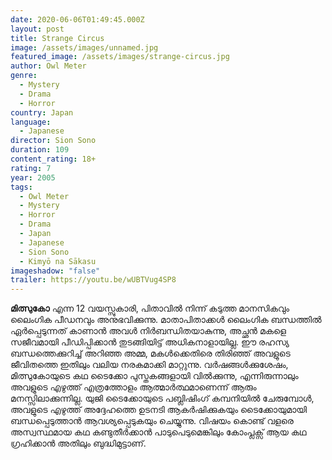 ```yaml
---
date: 2020-06-06T01:49:45.000Z
layout: post
title: Strange Circus
image: /assets/images/unnamed.jpg
featured_image: /assets/images/strange-circus.jpg
author: Owl Meter
genre:
  - Mystery
  - Drama
  - Horror
country: Japan
language:
  - Japanese
director: Sion Sono
duration: 109
content_rating: 18+
rating: 7
year: 2005
tags:
  - Owl Meter
  - Mystery
  - Horror
  - Drama
  - Japan
  - Japanese
  - Sion Sono
  - Kimyō na Sākasu
imageshadow: "false"
trailer: https://youtu.be/wUBTVug4SP8
---
```

**മിത്സുകോ** എന്ന 12 വയസ്സുകാരി, പിതാവിൽ നിന്ന് കടുത്ത മാനസികവും ലൈംഗിക പീഡനവും അനുഭവിക്കുന്നു. മാതാപിതാക്കൾ ലൈംഗിക ബന്ധത്തിൽ ഏർപ്പെടുന്നത് കാണാൻ അവൾ നിർബന്ധിതയാകുന്നു, അച്ഛൻ മകളെ സജീവമായി പീഡിപ്പിക്കാൻ തുടങ്ങിയിട്ട് അധികനാളായില്ല. ഈ രഹസ്യ ബന്ധത്തെക്കുറിച്ച് അറിഞ്ഞ അമ്മ, മകൾക്കെതിരെ തിരിഞ്ഞ് അവളുടെ ജീവിതത്തെ ഇതിലും വലിയ നരകമാക്കി മാറ്റുന്നു. വർഷങ്ങൾക്കുശേഷം, മിത്സുകോയുടെ കഥ ടൈക്കോ പുസ്തകങ്ങളായി വിൽക്കുന്നു, എന്നിരുന്നാലും അവളുടെ എഴുത്ത് എത്രത്തോളം ആത്മാർത്ഥമാണെന്ന് ആരും മനസ്സിലാക്കുന്നില്ല. യുജി ടൈക്കോയുടെ പബ്ലിഷിംഗ് കമ്പനിയിൽ ചേരുമ്പോൾ, അവളുടെ എഴുത്ത് അദ്ദേഹത്തെ ഉടനടി ആകർഷിക്കുകയും ടൈക്കോയുമായി ബന്ധപ്പെടുത്താൻ ആവശ്യപ്പെടുകയും ചെയ്യുന്നു. വിഷയം കൊണ്ട് വളരെ അസ്വസ്ഥമായ കഥ കണ്ടുതീർക്കാൻ പാടുപെടുമെങ്കിലും കോംപ്ലക്സ് ആയ കഥ ഗ്രഹിക്കാൻ അതിലും ബുദ്ധിമുട്ടാണ്.
